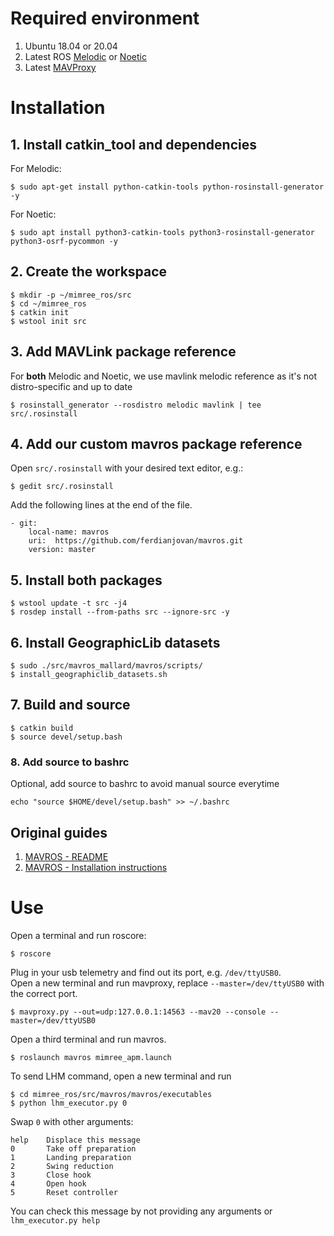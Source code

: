 # Required environment

1. Ubuntu 18.04 or 20.04
2. Latest ROS [Melodic](http://wiki.ros.org/melodic/Installation) or [Noetic](http://wiki.ros.org/noetic/Installation)
3. Latest [MAVProxy](https://ardupilot.org/mavproxy/docs/getting_started/download_and_installation.html#linux)



# Installation
## 1. Install catkin_tool and dependencies
For Melodic:
```
$ sudo apt-get install python-catkin-tools python-rosinstall-generator -y
```  
For Noetic:  
```
$ sudo apt install python3-catkin-tools python3-rosinstall-generator python3-osrf-pycommon -y
```

## 2. Create the workspace

```
$ mkdir -p ~/mimree_ros/src  
$ cd ~/mimree_ros  
$ catkin init  
$ wstool init src  
```

## 3. Add MAVLink package reference
For **both** Melodic and Noetic, we use mavlink melodic reference as it's not distro-specific and up to date
```
$ rosinstall_generator --rosdistro melodic mavlink | tee src/.rosinstall
```

## 4. Add our custom mavros package reference
Open `src/.rosinstall` with your desired text editor, e.g.:
```
$ gedit src/.rosinstall
```
Add the following lines at the end of the file.
```
- git:  
    local-name: mavros  
    uri:  https://github.com/ferdianjovan/mavros.git 
    version: master 
```

## 5. Install both packages
```
$ wstool update -t src -j4
$ rosdep install --from-paths src --ignore-src -y
```

## 6. Install GeographicLib datasets
```
$ sudo ./src/mavros_mallard/mavros/scripts/
$ install_geographiclib_datasets.sh
```

## 7. Build and source
```
$ catkin build
$ source devel/setup.bash
```

### 8. Add source to bashrc
Optional, add source to bashrc to avoid manual source everytime
```
echo "source $HOME/devel/setup.bash" >> ~/.bashrc 
```

## Original guides
1. [MAVROS - README](https://github.com/EEEManchester/mavros_mallard/blob/master/README_MAVROS.md)
2. [MAVROS - Installation instructions](https://github.com/mavlink/mavros/blob/master/mavros/README.md#installation)

# Use

Open a terminal and run roscore:
```
$ roscore
```

Plug in your usb telemetry and find out its port, e.g. `/dev/ttyUSB0`.<br>
Open a new terminal and run mavproxy, replace `--master=/dev/ttyUSB0` with the correct port.
```
$ mavproxy.py --out=udp:127.0.0.1:14563 --mav20 --console --master=/dev/ttyUSB0
```

Open a third terminal and run mavros.
```
$ roslaunch mavros mimree_apm.launch
```

To send LHM command, open a new terminal and run
```
$ cd mimree_ros/src/mavros/mavros/executables
$ python lhm_executor.py 0
```
Swap `0` with other arguments:
```
help    Displace this message
0       Take off preparation
1       Landing preparation
2       Swing reduction
3       Close hook
4       Open hook
5       Reset controller
```
You can check this message by not providing any arguments or `lhm_executor.py help`
